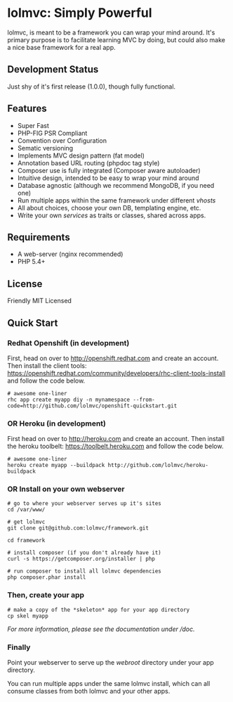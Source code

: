 # lolmvc: Simply Powerful
lolmvc, is meant to be a framework you can wrap your mind around.
It's primary purpose is to facilitate learning MVC by doing,
but could also make a nice base framework for a real app.

## Development Status
Just shy of it's first release (1.0.0), though fully functional.

## Features
 - Super Fast
 - PHP-FIG PSR Compliant
 - Convention over Configuration
 - Sematic versioning
 - Implements MVC design pattern (fat model)
 - Annotation based URL routing (phpdoc tag style)
 - Composer use is fully integrated (Composer aware autoloader)
 - Intuitive design, intended to be easy to wrap your mind around
 - Database agnostic (although we recommend MongoDB, if you need one)
 - Run multiple apps within the same framework under different *vhosts*
 - All about choices, choose your own DB, templating engine, etc.
 - Write your own *services* as traits or classes, shared across apps.

## Requirements 
 - A web-server (nginx recommended)
 - PHP 5.4+

## License
Friendly MIT Licensed

## Quick Start
### Redhat Openshift (in development)
First, head on over to <http://openshift.redhat.com> and create
an account. Then install the client tools:
<https://openshift.redhat.com/community/developers/rhc-client-tools-install>
and follow the code below.
	
	# awesome one-liner
	rhc app create myapp diy -n mynamespace --from-code=http://github.com/lolmvc/openshift-quickstart.git

### OR Heroku (in development)
First head on over to <http://heroku.com> and create an account.
Then install the heroku toolbelt: <https://toolbelt.heroku.com>
and follow the code below.

	# awesome one-liner
	heroku create myapp --buildpack http://github.com/lolmvc/heroku-buildpack

### OR Install on your own webserver
	# go to where your webserver serves up it's sites
	cd /var/www/

	# get lolmvc
	git clone git@github.com:lolmvc/framework.git

	cd framework

	# install composer (if you don't already have it)
	curl -s https://getcomposer.org/installer | php

	# run composer to install all lolmvc dependencies
	php composer.phar install

### Then, create your app
	# make a copy of the *skeleton* app for your app directory
	cp skel myapp

*For more information, please see the documentation under /doc.*

### Finally
Point your webserver to serve up the *webroot* directory under your app directory.

You can run multiple apps under the same lolmvc install, which can all consume classes from both lolmvc and your other apps.
